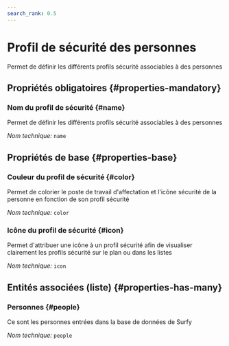 ```yaml
---
search_rank: 0.5
---    
```

# Profil de sécurité des personnes
<!--- THIS FILE IS GENERATED PLEASE DO NOT EDIT IT DIRECTLY --->

Permet de définir les différents profils sécurité associables à des personnes

<OH code="personSecurityProfile"/>




## Propriétés obligatoires {#properties-mandatory}
    
### Nom du profil de sécurité {#name}

Permet de définir les différents profils sécurité associables à des personnes

*Nom technique:* ```name```
<PH code="personSecurityProfile:name"/>

    


## Propriétés de base {#properties-base}
    
### Couleur du profil de sécurité {#color}

Permet de colorier le poste de travail d'affectation et l'icône sécurité de la personne en fonction de son profil sécurité

*Nom technique:* ```color```
<PH code="personSecurityProfile:color"/>

### Icône du profil de sécurité {#icon}

Permet d'attribuer une icône à un profil sécurité afin de visualiser clairement les profils sécurité sur le plan ou dans les listes

*Nom technique:* ```icon```
<PH code="personSecurityProfile:icon"/>

    



## Entités associées (liste) {#properties-has-many}

### Personnes {#people}

Ce sont les personnes entrées dans la base de données de Surfy

*Nom technique:* ```people```
<PH code="personSecurityProfile:people"/>




